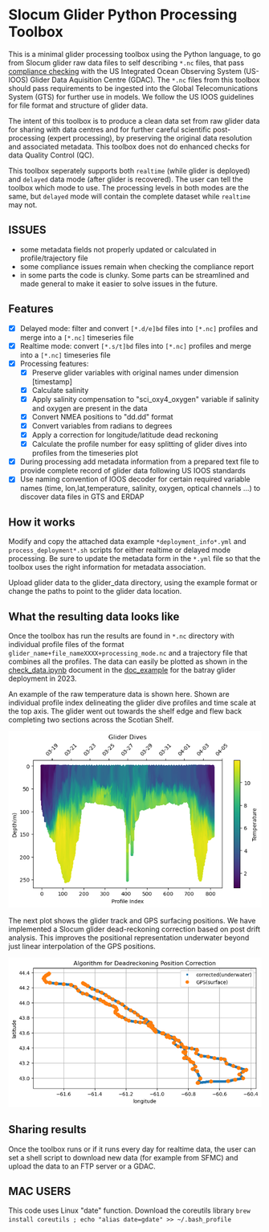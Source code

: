 # Slocum Glider Python Processing Toolbox

This is a minimal glider processing toolbox using the Python language, to go from Slocum glider raw data files to self describing `*.nc` files, that pass  [compliance checking](https://compliance.ioos.us/index.html "compliance checking") with the US Integrated Ocean Observing System (US-IOOS) Glider Data Aquisition Centre (GDAC). The `*.nc` files from this toolbox should pass requirements to be ingested into the Global Telecomunications System (GTS) for further use in models. We follow the US IOOS guidelines for file format and structure of glider data.

The intent of this toolbox is to produce a clean data set from raw glider data for sharing with data centres and for further careful scientific post-processing (expert processing), by preserving the original data resolution and associated metadata. This toolbox does not do enhanced checks for data Quality Control (QC).

This toolbox seperately supports both `realtime` (while glider is deployed) and `delayed` data mode (after glider is recovered). The user can tell the toolbox which mode to use. The processing levels in both modes are the same, but `delayed` mode will contain the complete dataset while `realtime` may not.

## ISSUES
- some metadata fields not properly updated or calculated in profile/trajectory file
- some compliance issues remain when checking the compliance report
- in some parts the code is clunky. Some parts can be streamlined and made general to make it easier to solve issues in the future.

## Features

- [x] Delayed mode: filter and convert `[*.d/e]bd` files into `[*.nc]` profiles and merge into a `[*.nc]` timeseries file
- [x] Realtime mode: convert `[*.s/t]bd` files into `[*.nc]` profiles and merge into a `[*.nc]` timeseries file
- [x] Processing features:
	- [x] Preserve glider variables with original names under dimension [timestamp]
	- [x] Calculate salinity
	- [x] Apply salinity compensation to "sci_oxy4_oxygen" variable if salinity and oxygen are present in the data
	- [x] Convert NMEA positions to "dd.dd" format
	- [x] Convert variables from radians to degrees
	- [x] Apply a correction for longitude/latitude dead reckoning
	- [x] Calculate the profile number for easy splitting of glider dives into profiles from the timeseries plot
- [x] During processing add metadata information from a prepared text file to provide complete record of glider data following US IOOS standards
- [x] Use naming convention of IOOS  decoder for certain required variable names (time, lon,lat,temperature, salinity, oxygen, optical channels ...) to discover data files in GTS and ERDAP
 
## How it works

Modify and copy the attached data example `*deployment_info*.yml` and `process_deployment*.sh` scripts for either realtime or delayed mode processing.
Be sure to update the metadata form in the `*.yml` file so that the toolbox uses the right information for metadata association.

Upload glider data to the glider_data directory, using the example format or change the paths to point to the glider data location.

## What the resulting data looks like

Once the toolbox has run the results are found in `*.nc` directory with individual profile files of the format `glider_name+file_nameXXXX+processing_mode.nc` and a trajectory file that combines all the profiles. The data can easily be plotted as shown in the [check_data.ipynb](./doc_example/check_batray20230317_data.ipynb) document in the [doc_example](./doc_example/) for the batray glider deployment in 2023.

An example of the raw temperature data is shown here. Shown are individual profile index delineating the glider dive profiles and time scale at the top axis. The glider went out towards the shelf edge and flew back completing two sections across the Scotian Shelf.

![Glider Temperature CTD data with profile index and dates overlaid. Note that the dates are for 2023](./doc_example/delayed_temperature.png)

The next plot shows the glider track and GPS surfacing positions. We have implemented a Slocum glider dead-reckoning correction based on post drift analysis. This improves the positional representation underwater beyond just linear interpolation of the GPS positions.

![Glider Track with GPS points and corrected underwater positions](./doc_example/delayed_track.png)


## Sharing results

Once the toolbox runs or if it runs every day for realtime data, the user can set a shell script to download new data (for example from SFMC) and upload the data to an FTP server or a GDAC.


## MAC USERS

This code uses Linux "date" function. Download the coreutils library  `brew install coreutils ; echo "alias date=gdate" >> ~/.bash_profile`

					

					
